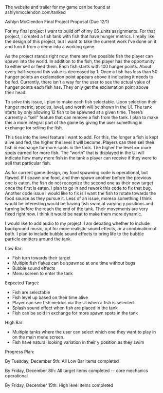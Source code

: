 The website and trailer for my game can be found at ashlynmcclendon.com/tanked



Ashlyn McClendon Final Project Proposal (Due 12/1)

For my final project I want to build off of my 05_units assignments. For that project, I created a fish tank with fish that have hunger metrics. I really like the design of this project, but I want to take the current work I’ve done on it and turn it from a demo into a working game.

As the project stands right now, there are five possible fish the player can spawn into the world. In addition to the fish, the player has the opportunity to either sell or feed them. Each fish starts with 100 hunger points. About every half-second this value is decreased by 1. Once a fish has less than 50 hunger points an exclamation point appears above it indicating it needs to be fed. Currently, there isn’t a way for the user to see the actual value of hunger points each fish has. They only get the exclamation point above their head.

To solve this issue, I plan to make each fish selectable. Upon selection their hunger metric, species, level, and worth will be shown in the UI. The tank starts by only allowing 12 fish to be spawned at a given time. There’s currently a “sell” feature that can remove a fish from the tank. I plan to make this a more integral part of the game by giving the user something in exchange for selling the fish. 

This ties into the level feature I want to add. For this, the longer a fish is kept alive and fed, the higher the level it will become. Players can then sell their fish in exchange for more spots in the tank. The higher the level == more spots earned for more fish. The “worth” that is displayed in the UI will indicate how many more fish in the tank a player can receive if they were to sell that particular fish. 

As for current game design, my food spawning code is operational, but flawed. If I spawn one food, and then spawn another before the previous one is eaten, the fish do not recognize the second one as their new target once the first is eaten. I plan to go in and rework this code to fix that bug. Another code issue I would like to fix is I want the fish to rotate towards the food source as they pursue it. Less of an issue, moreso something I think would be interesting would be having fish swim at varying y positions and turning before the reach the end of the tank. Their movements are very fixed right now. I think it would be neat to make them more dynamic.

I would like to add audio to my project. I am debating whether to include background music, opt for more realistic sound effects, or a combination of both. I plan to include bubble sound effects to bring life to the bubble particle emitters around the tank. 

Low Bar:

- Fish turn towards their target
- Multiple fish flakes can be spawned at one time without bugs
- Bubble sound effects
- Menu screen to enter the tank


Expected Target:

- Fish are selectable
- Fish level up based on their time alive
- Player can see fish metrics via the UI when a fish is selected
- Splash sound effect when fish are placed in the tank
- Fish can be sold in exchange for more spawn spots in the tank

High Bar:

- Multiple tanks where the user can select which one they want to play in on the main menu screen.
- Fish have natural looking variation in their y position as they swim

Progress Plan:

By Tuesday, December 5th:
All Low Bar items completed

By Friday, December 8th:
All target items completed -- core mechanics operational

By Friday, December 15th:
High level items completed
